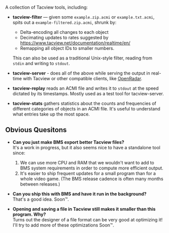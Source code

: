 A collection of Tacview tools, including:

- **tacview-filter** — given some `example.zip.acmi` or `example.txt.acmi`,
  spits out a `example-filtered.zip.acmi`, shrunk by:
  - Delta-encoding all changes to each object
  - Decimating updates to rates suggested by https://www.tacview.net/documentation/realtime/en/
  - Remapping all object IDs to smaller numbers.

  This can also be used as a traditional Unix-style filter,
  reading from `stdin` and writing to `stdout`.

- **tacview-server** - does all of the above while serving the output in real-time with
  Tacview or other compatible clients, like [OpenRadar](https://github.com/UOAF/openradar).

- **tacview-replay** reads an ACMI file and writes it to `stdout` at the speed dictated
  by its timestamps. Mostly used as a test tool for tacview-server.

- **tacview-stats** gathers statistics about the counts and frequencies of different categories
  of objects in an ACMI file. It's useful to understand what entries take up the most space.

## Obvious Quesitons

- **Can you just make BMS export better Tacview files?**  
  It's a work in progress, but it also seems nice to have a standalone tool since:
  1. We can use more CPU and RAM that we wouldn't want to add to BMS system requirements
     in order to compute more efficient output.
  2. It's easier to ship frequent updates for a small program than for a whole video game.
     (The BMS release cadence is often many months between releases.)

- **Can you ship this with BMS and have it run in the background?**  
  That's a good idea. Soon™.

- **Opening and saving a file in Tacview still makes it smaller than this program. Why?**  
  Turns out the designer of a file format can be very good at optimizing it!
  I'll try to add more of these optimizations Soon™.
